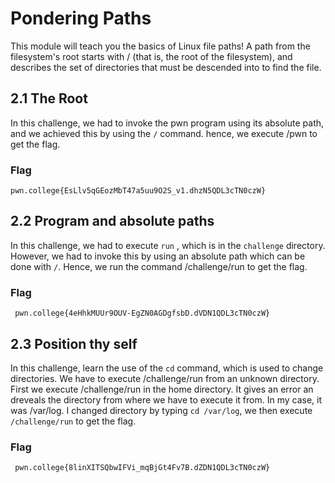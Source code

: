 # Pondering Paths

This module will teach you the basics of Linux file paths! A path from the filesystem's root starts with / (that is, the root of the filesystem), and describes the set of directories that must be descended into to find the file.

## 2.1 The Root

  In this challenge, we had to invoke the pwn program using its absolute path, and we achieved this by using the `/` command. hence, we execute /pwn to get the flag.


  ### Flag
  ```
  pwn.college{EsLlv5qGEozMbT47a5uu9O2S_v1.dhzN5QDL3cTN0czW}
```

## 2.2 Program and absolute paths

  In this challenge, we had to execute `run` , which is in the `challenge` directory. However, we had to invoke this by using an absolute path which can be done with `/`. Hence, we run the command /challenge/run to get the flag.

  ### Flag
  ```
   pwn.college{4eHhkMUUr9OUV-EgZN0AGDgfsbD.dVDN1QDL3cTN0czW}
```
## 2.3 Position thy self

  In this challenge, learn the use of the `cd` command, which is used to change directories. We have to execute /challenge/run from an unknown directory. First we execute /challenge/run in the home directory. It gives an error an dreveals the directory from where we have to execute it from. In my case, it was /var/log. I changed directory by typing `cd /var/log`, we then execute `/challenge/run` to get the flag.

  ### Flag
  ```
   pwn.college{8linXITSQbwIFVi_mqBjGt4Fv7B.dZDN1QDL3cTN0czW}
```


  
